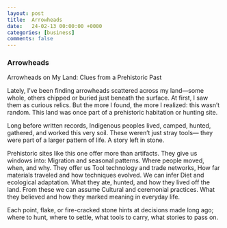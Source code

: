 ```yaml
---
layout: post
title:  Arrowheads
date:   24-02-13 00:00:00 +0000
categories: [business]
comments: false
---
```


### Arrowheads

Arrowheads on My Land: Clues from a Prehistoric Past

Lately, I’ve been finding arrowheads scattered across my land—some whole, others chipped or buried just beneath the surface. At first, I saw them as curious relics. But the more I found, the more I realized: this wasn’t random. This land was once part of a prehistoric habitation or hunting site.

Long before written records, Indigenous peoples lived, camped, hunted, gathered, and worked this very soil. These weren’t just stray tools— they were part of a larger pattern of life. A story left in stone.

Prehistoric sites like this one offer more than artifacts. They give us windows into: Migration and seasonal patterns. Where people moved, when, and why. They offer us Tool technology and trade networks, How far materials traveled and how techniques evolved. We can infer Diet and ecological adaptation. What they ate, hunted, and how they lived off the land. From these we can assume Cultural and ceremonial practices. What they believed and how they marked meaning in everyday life.

Each point, flake, or fire-cracked stone hints at decisions made long ago; where to hunt, where to settle, what tools to carry, what stories to pass on.